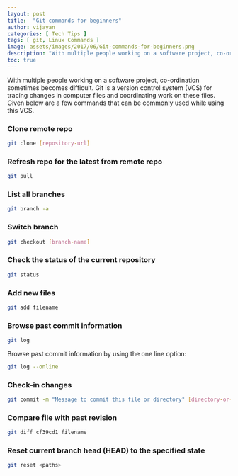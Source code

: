 ```yaml
---
layout: post
title:  "Git commands for beginners"
author: vijayan
categories: [ Tech Tips ]
tags: [ git, Linux Commands ]
image: assets/images/2017/06/Git-commands-for-beginners.png
description: "With multiple people working on a software project, co-ordination sometimes becomes difficult. Git commands for beginners"
toc: true
---
```

With multiple people working on a software project, co-ordination sometimes becomes difficult. Git is a version control system (VCS) for tracing changes in computer files and coordinating work on these files. Given below are a few commands that can be commonly used while using this VCS.

### Clone remote repo

```bash
git clone [repository-url]
```

### Refresh repo for the latest from remote repo

```bash
git pull
```

### List all branches

```bash
git branch -a
```

### Switch branch

```bash
git checkout [branch-name]
```

### Check the status of the current repository

```bash
git status
```

### Add new files

```bash
git add filename
```

### Browse past commit information

```bash
git log
```

Browse past commit information by using the one line option:

```bash
git log --online
```

### Check-in changes

```bash
git commit -m "Message to commit this file or directory" [directory-or-filename]
```

### Compare file with past revision

```bash
git diff cf39cd1 filename
```

### Reset current branch head (HEAD) to the specified state

```bash
git reset <paths>
```
